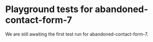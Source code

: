 # Playground tests for abandoned-contact-form-7
We are still awaiting the first test run for abandoned-contact-form-7.
